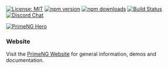 
[![License: MIT](https://img.shields.io/badge/License-MIT-yellow.svg)](https://opensource.org/licenses/MIT)
[![npm version](https://badge.fury.io/js/primeng.svg)](https://badge.fury.io/js/primeng)
[![npm downloads](https://img.shields.io/npm/dm/primeng.svg)](https://www.npmjs.com/package/primeng)
[![Build Status](https://travis-ci.org/primefaces/primeng.svg?branch=master)](https://travis-ci.org/primefaces/primeng)
[![Discord Chat](https://img.shields.io/discord/557940238991753223.svg?color=7289da&label=chat&logo=discord)](https://discord.gg/gzKFYnpmCY)

[![PrimeNG Hero](https://www.primefaces.org/wp-content/uploads/2021/12/primeng-release-13.jpeg)](https://www.primefaces.org/primeng)

### Website

Visit the [PrimeNG Website](https://www.primefaces.org/primeng/) for general information, demos and documentation.
